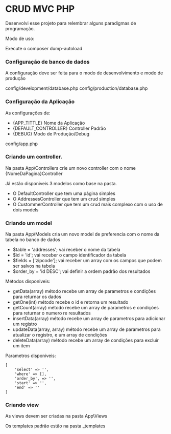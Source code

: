 # CRUD MVC PHP

Desenvolvi esse projeto para relembrar alguns paradigmas de programação.

Modo de uso:

Execute o composer dump-autoload

### Configuração de banco de dados
A configuração deve ser feita para o modo de desenvolvimento e modo de produção

config/development/database.php
config/production/database.php

### Configuração da Aplicação
As configurações de:

- {APP_TITTLE} Nome da Aplicação
- {DEFAULT_CONTROLLER} Controller Padrão
- {DEBUG} Modo de Produção/Debug

config/app.php

### Criando um controller.

Na pasta App\Controllers crie um novo controller com o nome {NomeDaPagina}Controller

Já estão disponiveis 3 modelos como base na pasta.

- O DefaultController que tem uma página simples
- O AddressesController que tem um crud simples
- O CustommerController que tem um crud mais complexo com o uso de dois models

### Criando um model

Na pasta App\Models cria um novo model de preferencia com o nome da tabela no banco de dados

- $table = 'addresses'; vai receber o nome da tabela
- $id = 'id'; vai receber o campo identificador da tabela
- $fields = ['zipcode']; vai receber um array com os campos que podem ser salvos na tabela
- $order_by = 'id DESC'; vai definir a ordem padrão dos resultados

Métodos disponiveis:

- getData(array) método recebe um array de parametros e condições para returnar os dados
- getOne(int) método recebe o id e retorna um resultado
- getCount(array) método recebe um array de parametros e condições para returnar o numero re resultados
- insertData(array) método recebe um array de parametros para adicionar um registro
- updateData(array, array) método recebe um array de parametros para atualizar o registro, e um array de condições
- deleteData(array) método recebe um array de condições para excluir um item

Parametros disponiveis:

```
[
    'select' => '',
    'where' => [],
    'order_by', => '',
    'start' => '',
    'end' => ''
]
```

### Criando view

As views devem ser criadas na pasta App\Views

Os templates padrão estão na pasta _templates